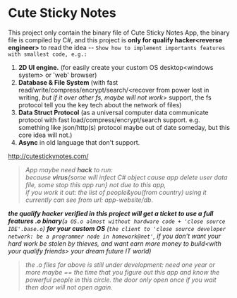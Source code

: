 # Cute Sticky Notes
This project only contain the binary file of Cute Sticky Notes App, the binary file is compiled by C#,  and this project is **only for qualify hacker&lt;reverse engineer>** to read the idea --
`Show how to implement importants features with smallest code, e.g.:`

1) **2D UI engine.** (for easily create your custom OS desktop&lt;windows system> or 'web' browser)
2) **Database & File System** (with fast read/write/compress/encrypt/search/&lt;recover from power lost in writing, *but if it over other fs, maybe will not work*> support, the fs protocol tell you the key tech about the network of files)  
3) **Data Struct Protocol** (as a universal computer data communicate protocol with fast load/compress/encrypt/search support. e.g. something like json/http(s) protocol maybe out of date someday, but this core idea will not.)
4) **Async** in old language that don't support.
  
http://cutestickynotes.com/

>*App maybe need **hack** to run:*  
>*because **virus**{some will infect C# object cause app delete user data file, some stop this app run} not due to this app,*  
>*if you work it out: the list of people&you(from country) using it currently can see from url: app-website/db*.

***the qualify hacker verified in this project will get a ticket to use a full features .o binary**(`a OS.o almost without hardware code + 'close source IDE'.base.o`) **for your custom OS** (`the client to 'close source developer network: be a programmer node in homework@net'`, if you don't want your hard work be stolen by thieves, and want earn more money to build&lt;with your qualify friends> your dream future IT world)*
>*the .o files for above is still under development: need one year or more maybe == the time that you figure out this app and know the powerful people in this circle. the door only open once if you wait then door will not open again.*
